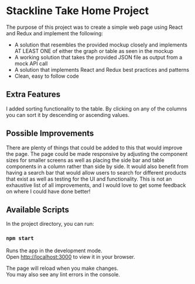 # Stackline Take Home Project
 
The purpose of this project was to create a simple web page using React and Redux and implement the following:
- A solution that resembles the provided mockup closely and
implements AT LEAST ONE of either the graph or table as
seen in the mockup
- A working solution that takes the provided JSON file as output
from a mock API call
- A solution that implements React and Redux best practices and patterns
- Clean, easy to follow code

## Extra Features

I added sorting functionality to the table. By clicking on any of the columns you can sort it by descending or ascending values.

## Possible Improvements

There are plenty of things that could be added to this that would improve the page. The page could be made responsive by adjusting the component sizes for smaller screens as well as placing the side bar and table components in a column rather than side by side. It would also benefit from having a search bar that would allow users to search for different products that exist as well as testing for the UI and functionality. This is not an exhaustive list of all improvements, and I would love to get some feedback on where I could have done better!

## Available Scripts

In the project directory, you can run:

### `npm start`

Runs the app in the development mode.\
Open [http://localhost:3000](http://localhost:3000) to view it in your browser.

The page will reload when you make changes.\
You may also see any lint errors in the console.
